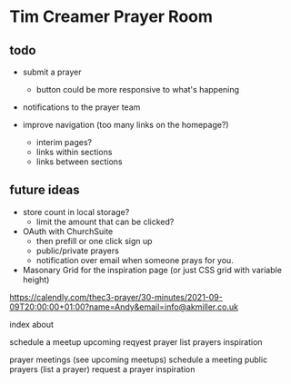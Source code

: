 # Tim Creamer Prayer Room

## todo

- submit a prayer

  - button could be more responsive to what's happening

- notifications to the prayer team

- improve navigation (too many links on the homepage?)

  - interim pages?
  - links within sections
  - links between sections

## future ideas

- store count in local storage?
  - limit the amount that can be clicked?
- OAuth with ChurchSuite
  - then prefill or one click sign up
  - public/private prayers
  - notification over email when someone prays for you.
- Masonary Grid for the inspiration page (or just CSS grid with variable height)

https://calendly.com/thec3-prayer/30-minutes/2021-09-09T20:00:00+01:00?name=Andy&email=info@akmiller.co.uk

index
about

schedule a meetup
upcoming
reqyest prayer
list prayers
inspiration

prayer meetings (see upcoming meetups)
schedule a meeting
public prayers (list a prayer)
request a prayer
inspiration
